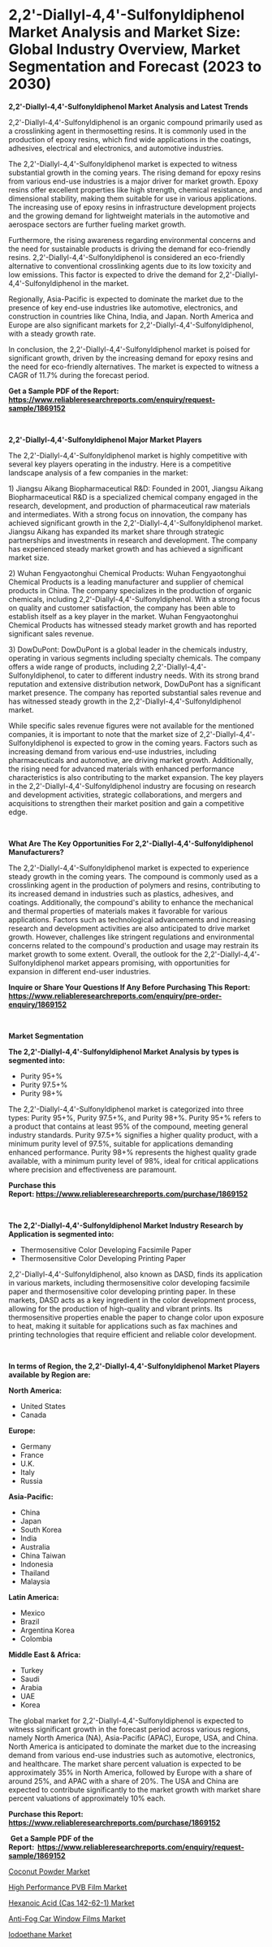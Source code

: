 <p><h1>2,2'-Diallyl-4,4'-Sulfonyldiphenol Market Analysis and Market Size: Global Industry Overview, Market Segmentation and Forecast (2023 to 2030)</h1></p><p><strong>2,2'-Diallyl-4,4'-Sulfonyldiphenol Market Analysis and Latest Trends</strong></p>
<p><p>2,2'-Diallyl-4,4'-Sulfonyldiphenol is an organic compound primarily used as a crosslinking agent in thermosetting resins. It is commonly used in the production of epoxy resins, which find wide applications in the coatings, adhesives, electrical and electronics, and automotive industries.</p><p>The 2,2'-Diallyl-4,4'-Sulfonyldiphenol market is expected to witness substantial growth in the coming years. The rising demand for epoxy resins from various end-use industries is a major driver for market growth. Epoxy resins offer excellent properties like high strength, chemical resistance, and dimensional stability, making them suitable for use in various applications. The increasing use of epoxy resins in infrastructure development projects and the growing demand for lightweight materials in the automotive and aerospace sectors are further fueling market growth.</p><p>Furthermore, the rising awareness regarding environmental concerns and the need for sustainable products is driving the demand for eco-friendly resins. 2,2'-Diallyl-4,4'-Sulfonyldiphenol is considered an eco-friendly alternative to conventional crosslinking agents due to its low toxicity and low emissions. This factor is expected to drive the demand for 2,2'-Diallyl-4,4'-Sulfonyldiphenol in the market.</p><p>Regionally, Asia-Pacific is expected to dominate the market due to the presence of key end-use industries like automotive, electronics, and construction in countries like China, India, and Japan. North America and Europe are also significant markets for 2,2'-Diallyl-4,4'-Sulfonyldiphenol, with a steady growth rate.</p><p>In conclusion, the 2,2'-Diallyl-4,4'-Sulfonyldiphenol market is poised for significant growth, driven by the increasing demand for epoxy resins and the need for eco-friendly alternatives. The market is expected to witness a CAGR of 11.7% during the forecast period.</p></p>
<p><strong>Get a Sample PDF of the Report:&nbsp; <a href="https://www.reliableresearchreports.com/enquiry/request-sample/1869152">https://www.reliableresearchreports.com/enquiry/request-sample/1869152</a></strong></p>
<p>&nbsp;</p>
<p><strong>2,2'-Diallyl-4,4'-Sulfonyldiphenol Major Market Players</strong></p>
<p><p>The 2,2'-Diallyl-4,4'-Sulfonyldiphenol market is highly competitive with several key players operating in the industry. Here is a competitive landscape analysis of a few companies in the market:</p><p>1) Jiangsu Aikang Biopharmaceutical R&D: Founded in 2001, Jiangsu Aikang Biopharmaceutical R&D is a specialized chemical company engaged in the research, development, and production of pharmaceutical raw materials and intermediates. With a strong focus on innovation, the company has achieved significant growth in the 2,2'-Diallyl-4,4'-Sulfonyldiphenol market. Jiangsu Aikang has expanded its market share through strategic partnerships and investments in research and development. The company has experienced steady market growth and has achieved a significant market size.</p><p>2) Wuhan Fengyaotonghui Chemical Products: Wuhan Fengyaotonghui Chemical Products is a leading manufacturer and supplier of chemical products in China. The company specializes in the production of organic chemicals, including 2,2'-Diallyl-4,4'-Sulfonyldiphenol. With a strong focus on quality and customer satisfaction, the company has been able to establish itself as a key player in the market. Wuhan Fengyaotonghui Chemical Products has witnessed steady market growth and has reported significant sales revenue.</p><p>3) DowDuPont: DowDuPont is a global leader in the chemicals industry, operating in various segments including specialty chemicals. The company offers a wide range of products, including 2,2'-Diallyl-4,4'-Sulfonyldiphenol, to cater to different industry needs. With its strong brand reputation and extensive distribution network, DowDuPont has a significant market presence. The company has reported substantial sales revenue and has witnessed steady growth in the 2,2'-Diallyl-4,4'-Sulfonyldiphenol market.</p><p>While specific sales revenue figures were not available for the mentioned companies, it is important to note that the market size of 2,2'-Diallyl-4,4'-Sulfonyldiphenol is expected to grow in the coming years. Factors such as increasing demand from various end-use industries, including pharmaceuticals and automotive, are driving market growth. Additionally, the rising need for advanced materials with enhanced performance characteristics is also contributing to the market expansion. The key players in the 2,2'-Diallyl-4,4'-Sulfonyldiphenol industry are focusing on research and development activities, strategic collaborations, and mergers and acquisitions to strengthen their market position and gain a competitive edge.</p></p>
<p>&nbsp;</p>
<p><strong>What Are The Key Opportunities For 2,2'-Diallyl-4,4'-Sulfonyldiphenol Manufacturers?</strong></p>
<p><p>The 2,2'-Diallyl-4,4'-Sulfonyldiphenol market is expected to experience steady growth in the coming years. The compound is commonly used as a crosslinking agent in the production of polymers and resins, contributing to its increased demand in industries such as plastics, adhesives, and coatings. Additionally, the compound's ability to enhance the mechanical and thermal properties of materials makes it favorable for various applications. Factors such as technological advancements and increasing research and development activities are also anticipated to drive market growth. However, challenges like stringent regulations and environmental concerns related to the compound's production and usage may restrain its market growth to some extent. Overall, the outlook for the 2,2'-Diallyl-4,4'-Sulfonyldiphenol market appears promising, with opportunities for expansion in different end-user industries.</p></p>
<p><strong>Inquire or Share Your Questions If Any Before Purchasing This Report: <a href="https://www.reliableresearchreports.com/enquiry/pre-order-enquiry/1869152">https://www.reliableresearchreports.com/enquiry/pre-order-enquiry/1869152</a></strong></p>
<p>&nbsp;</p>
<p><strong>Market Segmentation</strong></p>
<p><strong>The 2,2'-Diallyl-4,4'-Sulfonyldiphenol Market Analysis by types is segmented into:</strong></p>
<p><ul><li>Purity 95+%</li><li>Purity 97.5+%</li><li>Purity 98+%</li></ul></p>
<p><p>The 2,2'-Diallyl-4,4'-Sulfonyldiphenol market is categorized into three types: Purity 95+%, Purity 97.5+%, and Purity 98+%. Purity 95+% refers to a product that contains at least 95% of the compound, meeting general industry standards. Purity 97.5+% signifies a higher quality product, with a minimum purity level of 97.5%, suitable for applications demanding enhanced performance. Purity 98+% represents the highest quality grade available, with a minimum purity level of 98%, ideal for critical applications where precision and effectiveness are paramount.</p></p>
<p><strong>Purchase this Report:&nbsp;<a href="https://www.reliableresearchreports.com/purchase/1869152">https://www.reliableresearchreports.com/purchase/1869152</a></strong></p>
<p>&nbsp;</p>
<p><strong>The 2,2'-Diallyl-4,4'-Sulfonyldiphenol Market Industry Research by Application is segmented into:</strong></p>
<p><ul><li>Thermosensitive Color Developing Facsimile Paper</li><li>Thermosensitive Color Developing Printing Paper</li></ul></p>
<p><p>2,2'-Diallyl-4,4'-Sulfonyldiphenol, also known as DASD, finds its application in various markets, including thermosensitive color developing facsimile paper and thermosensitive color developing printing paper. In these markets, DASD acts as a key ingredient in the color development process, allowing for the production of high-quality and vibrant prints. Its thermosensitive properties enable the paper to change color upon exposure to heat, making it suitable for applications such as fax machines and printing technologies that require efficient and reliable color development.</p></p>
<p>&nbsp;</p>
<p><strong>In terms of Region, the 2,2'-Diallyl-4,4'-Sulfonyldiphenol Market Players available by Region are:</strong></p>
<p>
    <p> <strong> North America: </strong>
        <ul>
            <li>United States</li>
            <li>Canada</li>
        </ul>
        </p> 
    <p> <strong> Europe: </strong>
        <ul>
            <li>Germany</li>
            <li>France</li>
            <li>U.K.</li>
            <li>Italy</li>
            <li>Russia</li>
        </ul>
        </p> 
    <p> <strong> Asia-Pacific: </strong>
        <ul>
            <li>China</li>
            <li>Japan</li>
            <li>South Korea</li>
            <li>India</li>
            <li>Australia</li>
            <li>China Taiwan</li>
            <li>Indonesia</li>
            <li>Thailand</li>
            <li>Malaysia</li>
        </ul>
        </p> 
    <p> <strong> Latin America: </strong>
        <ul>
            <li>Mexico</li>
            <li>Brazil</li>
            <li>Argentina Korea</li>
            <li>Colombia</li>
        </ul>
        </p> 
    <p> <strong> Middle East & Africa: </strong>
        <ul>
            <li>Turkey</li>
            <li>Saudi</li>
            <li>Arabia</li>
            <li>UAE</li>
            <li>Korea</li>
        </ul>
    </p>
    </p>
<p><p>The global market for 2,2'-Diallyl-4,4'-Sulfonyldiphenol is expected to witness significant growth in the forecast period across various regions, namely North America (NA), Asia-Pacific (APAC), Europe, USA, and China. North America is anticipated to dominate the market due to the increasing demand from various end-use industries such as automotive, electronics, and healthcare. The market share percent valuation is expected to be approximately 35% in North America, followed by Europe with a share of around 25%, and APAC with a share of 20%. The USA and China are expected to contribute significantly to the market growth with market share percent valuations of approximately 10% each.</p></p>
<p><strong>Purchase this Report: <a href="https://www.reliableresearchreports.com/purchase/1869152">https://www.reliableresearchreports.com/purchase/1869152</a></strong></p>
<p>&nbsp;<strong>Get a Sample PDF of the Report:&nbsp;&nbsp;<a href="https://www.reliableresearchreports.com/enquiry/request-sample/1869152">https://www.reliableresearchreports.com/enquiry/request-sample/1869152</a></strong></p>
<p><strong></strong></p>
<p><p><a href="https://github.com/NorbertYates/Market-Research-Report-List-2/blob/main/coconut-powder-market.md">Coconut Powder Market</a></p><p><a href="https://medium.com/@snehareportprime/high-performance-pvb-film-market-insights-into-market-cagr-market-trends-and-growth-strategies-94ac94fa0b76">High Performance PVB Film Market</a></p><p><a href="https://medium.com/@rahulv.reportprime/hexanoic-acid-cas-142-62-1-market-competitive-analysis-market-trends-and-forecast-to-2030-dff4942c34af">Hexanoic Acid (Cas 142-62-1) Market</a></p><p><a href="https://medium.com/@akshatreportprime/anti-fog-car-window-films-market-insights-into-market-cagr-market-trends-and-growth-strategies-bff8216c8669">Anti-Fog Car Window Films Market</a></p><p><a href="https://medium.com/@mayankdeswal9588dm/iodoethane-market-furnishes-information-on-market-share-market-trends-and-market-growth-83e3177bcafc">Iodoethane Market</a></p></p>